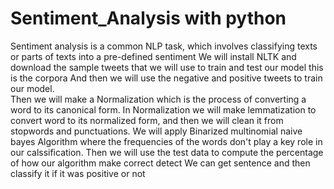 # Sentiment_Analysis with python
Sentiment analysis is a common NLP task, which involves classifying texts or parts of texts into a pre-defined sentiment
We will install NLTK and download the sample tweets that we will use to train and test our model this is the corpora And then we will use the negative and positive tweets to train our model.</br>
Then we will make a Normalization which is the process of converting a word to its canonical form.
In Normalization we will make lemmatization to convert word to its normalized form, and then we will clean it from stopwords and punctuations.
We will apply Binarized multinomial naive bayes Algorithm where the frequencies of the words don't play a key role in our calssification.
Then we will use the test data to compute the percentage of how our algorithm make correct detect 
We can get sentence and then classify it if it was positive or not
